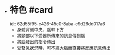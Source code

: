 - # 特色 #card
  id:: 62d55f95-c426-45c0-8aba-c9d26dd017a6
	- 身體背側中央、腦幹下方
	- 將頸部以下受器所傳來的訊息傳到腦
	- 將腦發出的指令傳出
	- 受緊急狀況時，可不經大腦而直接將反應訊息傳出